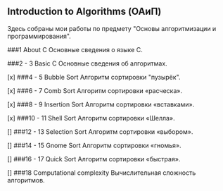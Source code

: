 ## Introduction to Algorithms (ОАиП)

Здесь собраны мои работы по предмету "Основы алгоритмизации и программирования". 

###1 About C
Основные сведения о языке С.

###2 - 3 Basic C
Основные сведения об алгоритмах.

[x] ###4 - 5 Bubble Sort
Алгоритм сортировки "пузырёк".

[x] ###6 - 7 Comb Sort
Алгоритм сортировки «расческа».

[x] ###8 - 9 Insertion Sort
Алгоритм сортировки «вставками».

[x] ###10 - 11 Shell Sort
Алгоритм сортировки «Шелла».

[] ###12 - 13 Selection Sort
Алгоритм сортировки «выбором».

[] ###14 - 15 Gnome Sort
Алгоритм сортировки «гномья».

[] ###16 - 17 Quick Sort
Алгоритм сортировки «быстрая».

[] ###18 Computational complexity
Вычислительная сложность алгоритмов.

